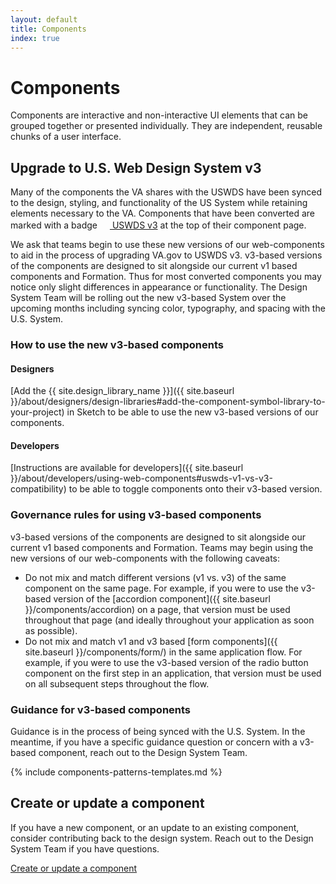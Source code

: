 ```yaml
---
layout: default
title: Components
index: true
---
```


# Components

<div class="va-introtext" markdown="1">
  Components are interactive and non-interactive UI elements that can be grouped together or presented individually. They are independent, reusable chunks of a user interface.
</div>

## Upgrade to U.S. Web Design System v3

Many of the components the VA shares with the USWDS have been synced to the design, styling, and functionality of the US System while retaining elements necessary to the VA. Components that have been converted are marked with a badge <a class="site-component-badge-link site-component-badge-link--uswds" href="{{ site.uswds_link }}"><img src="{{ site.baseurl }}/assets/img/uswds-logo.svg" class="site-component-badge-link__img" width="16px" height="16px" /> USWDS v3</a> at the top of their component page.

We ask that teams begin to use these new versions of our web-components to aid in the process of upgrading VA.gov to USWDS v3. v3-based versions of the components are designed to sit alongside our current v1 based components and Formation. Thus for most converted components you may notice only slight differences in appearance or functionality. The Design System Team will be rolling out the new v3-based System over the upcoming months including syncing color, typography, and spacing with the U.S. System.

### How to use the new v3-based components

#### Designers

[Add the {{ site.design_library_name }}]({{ site.baseurl }}/about/designers/design-libraries#add-the-component-symbol-library-to-your-project) in Sketch to be able to use the new v3-based versions of our components.

#### Developers

[Instructions are available for developers]({{ site.baseurl }}/about/developers/using-web-components#uswds-v1-vs-v3-compatibility) to be able to toggle components onto their v3-based version.

### Governance rules for using v3-based components

v3-based versions of the components are designed to sit alongside our current v1 based components and Formation. Teams may begin using the new versions of our web-components with the following caveats:

* Do not mix and match different versions (v1 vs. v3) of the same component on the same page. For example, if you were to use the v3-based version of the [accordion component]({{ site.baseurl }}/components/accordion) on a page, that version must be used throughout that page (and ideally throughout your application as soon as possible).
* Do not mix and match v1 and v3 based [form components]({{ site.baseurl }}/components/form/) in the same application flow. For example, if you were to use the v3-based version of the radio button component on the first step in an application, that version must be used on all subsequent steps throughout the flow.

### Guidance for v3-based components

Guidance is in the process of being synced with the U.S. System. In the meantime, if you have a specific guidance question or concern with a v3-based component, reach out to the Design System Team.

{% include components-patterns-templates.md %}

## Create or update a component

If you have a new component, or an update to an existing component, consider contributing back to the design system. Reach out to the Design System Team if you have questions.

<a class="vads-c-action-link--blue" href="{{ site.baseurl }}/about/contributing-to-the-design-system">Create or update a component</a>